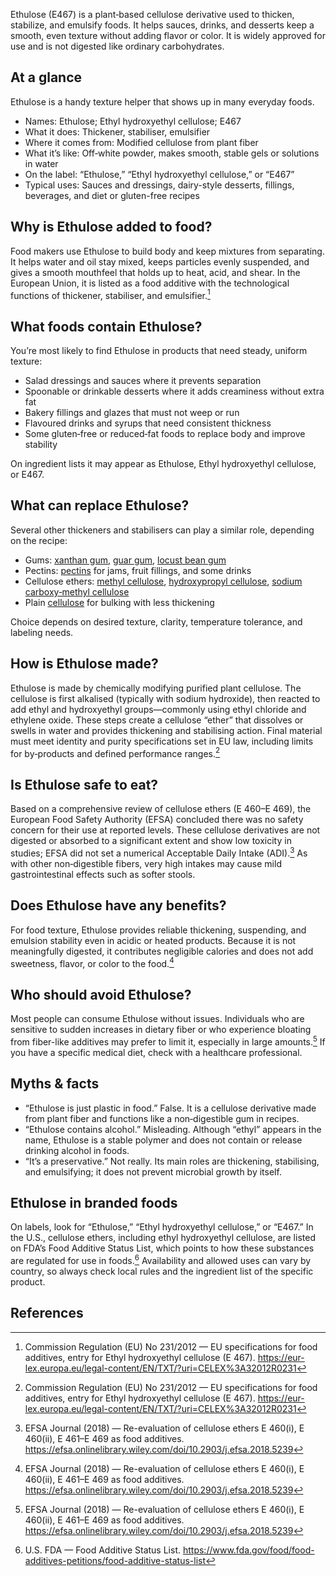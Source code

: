 Ethulose (E467) is a plant‑based cellulose derivative used to thicken, stabilize, and emulsify foods. It helps sauces, drinks, and desserts keep a smooth, even texture without adding flavor or color. It is widely approved for use and is not digested like ordinary carbohydrates.

<!--more-->

## At a glance
Ethulose is a handy texture helper that shows up in many everyday foods.

- Names: Ethulose; Ethyl hydroxyethyl cellulose; E467
- What it does: Thickener, stabiliser, emulsifier
- Where it comes from: Modified cellulose from plant fiber
- What it’s like: Off‑white powder, makes smooth, stable gels or solutions in water
- On the label: “Ethulose,” “Ethyl hydroxyethyl cellulose,” or “E467”
- Typical uses: Sauces and dressings, dairy-style desserts, fillings, beverages, and diet or gluten-free recipes

## Why is Ethulose added to food?
Food makers use Ethulose to build body and keep mixtures from separating. It helps water and oil stay mixed, keeps particles evenly suspended, and gives a smooth mouthfeel that holds up to heat, acid, and shear. In the European Union, it is listed as a food additive with the technological functions of thickener, stabiliser, and emulsifier.[^1]

## What foods contain Ethulose?
You’re most likely to find Ethulose in products that need steady, uniform texture:
- Salad dressings and sauces where it prevents separation
- Spoonable or drinkable desserts where it adds creaminess without extra fat
- Bakery fillings and glazes that must not weep or run
- Flavoured drinks and syrups that need consistent thickness
- Some gluten‑free or reduced‑fat foods to replace body and improve stability

On ingredient lists it may appear as Ethulose, Ethyl hydroxyethyl cellulose, or E467.

## What can replace Ethulose?
Several other thickeners and stabilisers can play a similar role, depending on the recipe:
- Gums: [xanthan gum](/e415-xanthan-gum), [guar gum](/e412-guar-gum), [locust bean gum](/e410-locust-bean-gum)
- Pectins: [pectins](/e440-pectins) for jams, fruit fillings, and some drinks
- Cellulose ethers: [methyl cellulose](/e461-methyl-cellulose), [hydroxypropyl cellulose](/e463-hydroxypropyl-cellulose), [sodium carboxy‑methyl cellulose](/e466-sodium-carboxy-methyl-cellulose)
- Plain [cellulose](/e460-cellulose) for bulking with less thickening

Choice depends on desired texture, clarity, temperature tolerance, and labeling needs.

## How is Ethulose made?
Ethulose is made by chemically modifying purified plant cellulose. The cellulose is first alkalised (typically with sodium hydroxide), then reacted to add ethyl and hydroxyethyl groups—commonly using ethyl chloride and ethylene oxide. These steps create a cellulose “ether” that dissolves or swells in water and provides thickening and stabilising action. Final material must meet identity and purity specifications set in EU law, including limits for by‑products and defined performance ranges.[^1]

## Is Ethulose safe to eat?
Based on a comprehensive review of cellulose ethers (E 460–E 469), the European Food Safety Authority (EFSA) concluded there was no safety concern for their use at reported levels. These cellulose derivatives are not digested or absorbed to a significant extent and show low toxicity in studies; EFSA did not set a numerical Acceptable Daily Intake (ADI).[^2] As with other non‑digestible fibers, very high intakes may cause mild gastrointestinal effects such as softer stools.

## Does Ethulose have any benefits?
For food texture, Ethulose provides reliable thickening, suspending, and emulsion stability even in acidic or heated products. Because it is not meaningfully digested, it contributes negligible calories and does not add sweetness, flavor, or color to the food.[^2]

## Who should avoid Ethulose?
Most people can consume Ethulose without issues. Individuals who are sensitive to sudden increases in dietary fiber or who experience bloating from fiber-like additives may prefer to limit it, especially in large amounts.[^2] If you have a specific medical diet, check with a healthcare professional.

## Myths & facts
- “Ethulose is just plastic in food.” False. It is a cellulose derivative made from plant fiber and functions like a non‑digestible gum in recipes.
- “Ethulose contains alcohol.” Misleading. Although “ethyl” appears in the name, Ethulose is a stable polymer and does not contain or release drinking alcohol in foods.
- “It’s a preservative.” Not really. Its main roles are thickening, stabilising, and emulsifying; it does not prevent microbial growth by itself.

## Ethulose in branded foods
On labels, look for “Ethulose,” “Ethyl hydroxyethyl cellulose,” or “E467.” In the U.S., cellulose ethers, including ethyl hydroxyethyl cellulose, are listed on FDA’s Food Additive Status List, which points to how these substances are regulated for use in foods.[^3] Availability and allowed uses can vary by country, so always check local rules and the ingredient list of the specific product.

## References
[^1]: Commission Regulation (EU) No 231/2012 — EU specifications for food additives, entry for Ethyl hydroxyethyl cellulose (E 467). https://eur-lex.europa.eu/legal-content/EN/TXT/?uri=CELEX%3A32012R0231
[^2]: EFSA Journal (2018) — Re-evaluation of cellulose ethers E 460(i), E 460(ii), E 461–E 469 as food additives. https://efsa.onlinelibrary.wiley.com/doi/10.2903/j.efsa.2018.5239
[^3]: U.S. FDA — Food Additive Status List. https://www.fda.gov/food/food-additives-petitions/food-additive-status-list
